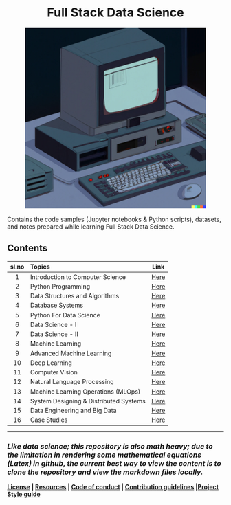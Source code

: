 <h1 align="center">Full Stack Data Science</h1>

<p align="center">
    <a href="https://github.com/kannanjayachandran/Full-Stack-Data-Science"><img src="Logo.png" alt="Logo" height=420></a>
</p>

Contains the code samples (Jupyter notebooks & Python scripts), datasets, and notes prepared while learning Full Stack Data Science.

## Contents

| sl.no | Topics                              |                               Link                                |
| :---: | :---------------------------------- | :---------------------------------------------------------------: |
|   1   | Introduction to Computer Science | [Here](./01.%20Introduction%20to%20Computer%20Science/Readme.md) |
|   2   | Python Programming | [Here](./02.%20Python%20Programming/Readme.md)   |
|   3   | Data Structures and Algorithms | [Here](./03.%20Data%20Structures%20and%20Algorithms/Readme.md) |
|   4   | Database Systems | [Here](./04.%20Database%20Systems/Readme.md) |
|   5   | Python For Data Science | [Here](./05.%20Python%20for%20Data%20Science/Readme.md) |
|   6   | Data Science - I | [Here](./06.%20Data_Science-I/Readme.md) |
|   7   | Data Science - II | [Here](./07.%20Data_Science-II/Readme.md) |
|   8   | Machine Learning | [Here](./08.%20Machine%20Learning/Readme.md)                 |
|   9   | Advanced Machine Learning | [Here](./09.%20Advanced%20Machine%20Learning/Readme.md)               |
|  10   | Deep Learning | [Here](./10.%20Deep%20Learning/Readme.md) |
|  11   | Computer Vision | [Here](./11.%20Computer%20Vision/Readme.md) |
|  12   | Natural Language Processing | [Here](./12.%20Natural%20Language%20Processing/Readme.md) |
|  13   | Machine Learning Operations (MLOps) | [Here](./13.%20Machine%20Learning%20Operations/Readme.md) |
|  14   | System Designing & Distributed Systems | [Here](./14.%20System%20Designing%20and%20Distributed%20Systems/Readme.md) |
|  15   | Data Engineering and Big Data | [Here](./15.%20Data%20Engineering/Readme.md) |
|  16   | Case Studies | [Here](./16.%20Case%20Studies/Readme.md) |

---

### _Like data science; this repository is also math heavy; due to the limitation in rendering some mathematical equations (Latex) in github, the current best way to view the content is to clone the repository and view the markdown files locally._

**[License](LICENSE) | [Resources](Resources.md) | [Code of conduct](CODE_OF_CONDUCT.md) | [Contribution guidelines](CONTRIBUTING.md) |[Project Style guide](Style_Guide.md)**
